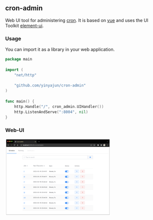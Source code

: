 ## cron-admin

Web UI tool for administering [cron](github.com/yinyajun/cron).  It is based on [vue](https://github.com/vuejs/vue) and uses the UI Toolkit [element-ui](https://github.com/ElemeFE/element).



### Usage

You can import it as a library in your web application.

```go
package main

import (
	"net/http"

	"github.com/yinyajun/cron-admin"
)

func main() {
	http.Handle("/", cron_admin.UIHandler())
	http.ListenAndServe(":8004", nil)
}
```



### Web-UI

<img src="./example/ui.png" alt="ui" style="zoom: 33%;" />

